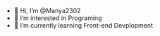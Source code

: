 - 👋 Hi, I’m @Manya2302
- 👀 I’m interested in Programing
- 🌱 I’m currently learning Front-end Devplopment


<!---
Manya2302/Manya2302 is a ✨ special ✨ repository because its `README.md` (this file) appears on your GitHub profile.
You can click the Preview link to take a look at your changes.
--->
